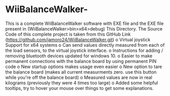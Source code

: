 # WiiBalanceWalker-
This is a complete WiiBalanceWalker software with EXE file and the EXE file present in (WiiBalanceWalker>bin>x64>debug) This Directory. The Source Code of this complete project is taken from this GitHub Link (https://github.com/jamoro24/WiiBalanceWalker.git)
o Virtual joystick Support for x64 systems
o Can send values directly measured from each of the load sensors, to the virtual joystick interface.
o Instructions for adding / removing bluetooth devices updated for windows 10. 
o Easier to make permanent connections with the balance board by using permanent PIN code
o New startup options makes usage even easier
o New option to tare the balance board (makes all current measurments zero. use this button while you're off the balance board)
o Measured values are now in real kilograms (previously they were 4 times too large)
o Added some helpful tooltips, try to hover your mouse over things to get some explanations.
